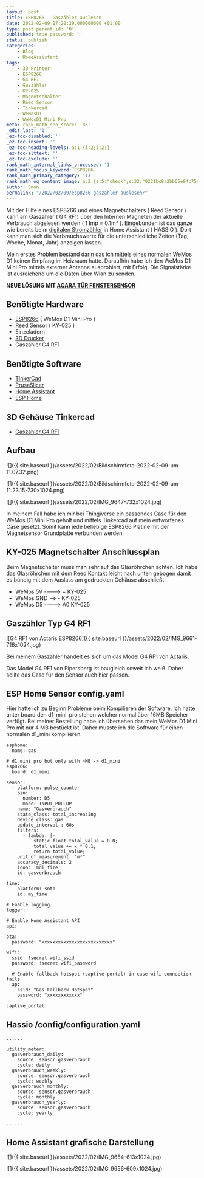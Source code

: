```yaml
--- 
layout: post 
title: ESP8266 - Gaszähler auslesen 
date: 2022-02-09 17:20:29.000000000 +01:00 
type: post parent_id: '0' 
published: true password: '' 
status: publish 
categories: 
    - Blog 
    - HomeAssistant 
tags: 
    - 3D Printer 
    - ESP8266 
    - G4 RF1 
    - Gaszähler 
    - KY-025 
    - Magnetschalter 
    - Reed Sensor 
    - Tinkercad 
    - WeMosD1 
    - WeMosD1 Mini Pro 
meta: rank_math_seo_score: '83' 
_edit_last: '1' 
_ez-toc-disabled: '' 
_ez-toc-insert: '' 
_ez-toc-heading-levels: a:1:{i:2;i:2;} 
_ez-toc-alttext: '' 
_ez-toc-exclude: '' 
rank_math_internal_links_processed: '1' 
rank_math_focus_keyword: ESP8266 
rank_math_primary_category: '13' 
rank_math_og_content_image: a:2:{s:5:"check";s:32:"0221bc8a2bb65e94c75aab51ccc76176";s:6:"images";a:1:{i:0;i:903;}} 
author: Smon
permalink: "/2022/02/09/esp8266-gaszahler-auslesen/" 
---
```


Mit der Hilfe eines ESP8266 und eines Magnetschalters ( Reed Sensor ) kann am Gaszähler ( G4 RF1) über den Internen Magneten der aktuelle Verbrauch abgelesen werden ( 1 Imp = 0.1m³ ). Eingebunden ist das ganze wie bereits beim [digitalen Stromzähler](http://elesie.de/2021/10/26/esp8266-stromzahler-auslesen/) in Home Assistant ( HASSIO ). Dort kann man sich die Verbrauchswerte für die unterschiedliche Zeiten (Tag, Woche, Monat, Jahr) anzeigen lassen.

Mein erstes Problem bestand darin das ich mittels eines normalen WeMos D1 keinen Empfang im Heizraum hatte. Daraufhin habe ich den WeMos D1 Mini Pro mittels externer Antenne ausprobiert, mit Erfolg. Die Signalstärke ist ausreichend um die Daten über Wlan zu senden.

**NEUE LÖSUNG MIT [AQARA TÜR FENSTERSENSOR](http://elesie.de/2022/09/29/gaszahler-auslesen/)**

**Benötigte Hardware**
----------------------

*   [ESP8266](https://www.amazon.de/AZDelivery-ESP8266-ESP-8266EX-Entwicklung-inklusive/dp/B08BTXCZC1/ref=sr_1_2_sspa?__mk_de_DE=ÅMÅŽÕÑ&crid=3P4D055YFXIAG&keywords=Memos%2Bd1%2Bmini&qid=1644400539&sprefix=memos%2Bd1%2Bmini%2Caps%2C82&sr=8-2-spons&smid=A1X7QLRQH87QA3&spLa=ZW5jcnlwdGVkUXVhbGlmaWVyPUE3TFNNMVJCU0tDMzQmZW5jcnlwdGVkSWQ9QTAwNTk4ODQxRzc2UkIzQ1NVR002JmVuY3J5cHRlZEFkSWQ9QTA2NzY4MjIxM0tSRFZaTEFVNVdUJndpZGdldE5hbWU9c3BfYXRmJmFjdGlvbj1jbGlja1JlZGlyZWN0JmRvTm90TG9nQ2xpY2s9dHJ1ZQ&th=1) ( WeMos D1 Mini Pro )
*   [Reed Sensor](https://www.amazon.de/AZDelivery-KY-025-Magnetschalter-Sensor-gratis/dp/B089QJVBL7/ref=sr_1_1_sspa?__mk_de_DE=ÅMÅŽÕÑ&crid=8L95OBHAHWKM&keywords=reed%2Bsensor&qid=1644836930&sprefix=reed%2Bsensor%2Caps%2C76&sr=8-1-spons&spLa=ZW5jcnlwdGVkUXVhbGlmaWVyPUEzUDhBV0xVQVoxVlhRJmVuY3J5cHRlZElkPUEwNTQ2MTc4MzhWT0UxWlJHTjdCTSZlbmNyeXB0ZWRBZElkPUEwNTIxMDg0MjRDNkdMWjRGNEIzNCZ3aWRnZXROYW1lPXNwX2F0ZiZhY3Rpb249Y2xpY2tSZWRpcmVjdCZkb05vdExvZ0NsaWNrPXRydWU&th=1) ( KY-025 )
*   Einzeladern
*   [3D Drucker](http://elesie.de/2022/03/21/3d-prints-tinkercad/) 
*   Gaszähler G4 RF1

**Benötigte Software**
----------------------

*   [TinkerCad](https://www.tinkercad.com)
*   [PrusaSlicer](https://www.prusa3d.de)
*   [Home Assistant](https://www.home-assistant.io/getting-started/)
*   [ESP Home](https://esphome.io)

**3D Gehäuse Tinkercad**
------------------------

*   [Gaszähler G4 RF1](https://www.tinkercad.com/things/gjmYXJnO9qC)

**Aufbau**
----------

![]({{ site.baseurl }}/assets/2022/02/Bildschirmfoto-2022-02-09-um-11.07.32.png)

![]({{ site.baseurl }}/assets/2022/02/Bildschirmfoto-2022-02-09-um-11.23.15-730x1024.png)

![]({{ site.baseurl }}/assets/2022/02/IMG_9647-732x1024.jpg)

In meinem Fall habe ich mir bei Thingiverse ein passendes Case für den WeMos D1 Mini Pro geholt und mittels Tinkercad auf mein entworfenes Case gesetzt. Somit kann jede beliebige ESP8266 Platine mit der Magnetsensor Grundplatte verbunden werden.

**KY-025 Magnetschalter Anschlussplan**
---------------------------------------

Beim Magnetschalter muss man sehr auf das Glasröhrchen achten. Ich habe das Glasröhrchen mit dem Reed Kontakt leicht nach unten gebogen damit es bündig mit dem Auslass am gedruckten Gehäuse abschließt.

*   WeMos 5V ----> + KY-025
*   WeMos GND --> - KY-025
*   WeMos D5 ----> A0 KY-025

**Gaszähler** Typ **G4 RF1**
----------------------------

![G4 RF1 von Actaris ESP8266]({{ site.baseurl }}/assets/2022/02/IMG_9661-716x1024.jpg)

Bei meinem Gaszähler handelt es sich um das Model G4 RF1 von Actaris.

Das Model G4 RF1 von Pipersberg ist baugleich soweit ich weiß. Daher sollte das Case für den Sensor auch hier passen.

****ESP Home Sensor config.yaml****
-----------------------------------

Hier hatte ich zu Beginn Probleme beim Kompilieren der Software. Ich hatte unter board den d1_mini_pro stehen welcher normal über 16MB Speicher verfügt. Bei meiner Bestellung habe ich übersehen das mein WeMos D1 Mini Pro mit nur 4 MB bestückt ist. Daher musste ich die Software für einen normalen d1_mini kompilieren.

    esphome:
      name: gas
    
    # d1 mini pro but only with 4MB -> d1_mini
    esp8266:
      board: d1_mini 
    
    sensor:
      - platform: pulse_counter
        pin: 
          number: D5
          mode: INPUT_PULLUP
        name: "Gasverbrauch"
        state_class: total_increasing
        device_class: gas
        update_interval : 60s
        filters:
          - lambda: |-
              static float total_value = 0.0;
              total_value += x * 0.1;
              return total_value;
        unit_of_measurement: "m³"
        accuracy_decimals: 2
        icon: 'mdi:fire' 
        id: gasverbrauch
    
    time:
      - platform: sntp
        id: my_time    
    
    # Enable logging
    logger:
    
    # Enable Home Assistant API
    api:
    
    ota:
      password: "xxxxxxxxxxxxxxxxxxxxxxxxxx"
    
    wifi:
      ssid: !secret wifi_ssid
      password: !secret wifi_password
    
      # Enable fallback hotspot (captive portal) in case wifi connection fails
      ap:
        ssid: "Gas Fallback Hotspot"
        password: "xxxxxxxxxxxx"
    
    captive_portal:
    

**Hassio /config/configuration.yaml**
-------------------------------------

    ......
    
    utility_meter:
      gasverbrauch_daily:
        source: sensor.gasverbrauch
        cycle: daily
      gasverbrauch_weekly:  
        source: sensor.gasverbrauch
        cycle: weekly
      gasverbrauch_monthly:
        source: sensor.gasverbrauch
        cycle: monthly
      gasverbrauch_yearly:
        source: sensor.gasverbrauch
        cycle: yearly 
    
    ......

****Home Assistant grafische Darstellung****
--------------------------------------------

![]({{ site.baseurl }}/assets/2022/02/IMG_9654-613x1024.jpg)

![]({{ site.baseurl }}/assets/2022/02/IMG_9656-609x1024.jpg)